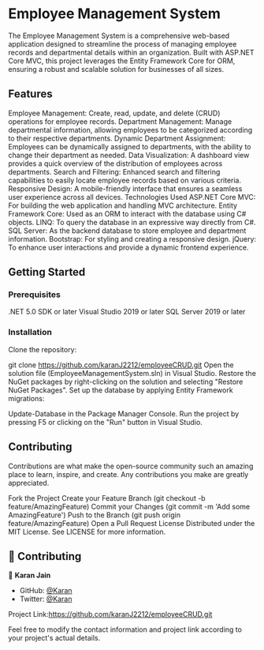 
<h1>Employee Management System</h1>
The Employee Management System is a comprehensive web-based application designed to streamline the process of managing employee records and departmental details within an organization. Built with ASP.NET Core MVC, this project leverages the Entity Framework Core for ORM, ensuring a robust and scalable solution for businesses of all sizes.

<h2>Features</h2>
Employee Management: Create, read, update, and delete (CRUD) operations for employee records.
Department Management: Manage departmental information, allowing employees to be categorized according to their respective departments.
Dynamic Department Assignment: Employees can be dynamically assigned to departments, with the ability to change their department as needed.
Data Visualization: A dashboard view provides a quick overview of the distribution of employees across departments.
Search and Filtering: Enhanced search and filtering capabilities to easily locate employee records based on various criteria.
Responsive Design: A mobile-friendly interface that ensures a seamless user experience across all devices.
Technologies Used
ASP.NET Core MVC: For building the web application and handling MVC architecture.
Entity Framework Core: Used as an ORM to interact with the database using C# objects.
LINQ: To query the database in an expressive way directly from C#.
SQL Server: As the backend database to store employee and department information.
Bootstrap: For styling and creating a responsive design.
jQuery: To enhance user interactions and provide a dynamic frontend experience.
<h2>Getting Started</h2>
<h3>Prerequisites</h3>
.NET 5.0 SDK or later
Visual Studio 2019 or later
SQL Server 2019 or later
<h3>Installation</h3>
Clone the repository:

git clone https://github.com/karanJ2212/employeeCRUD.git
Open the solution file (EmployeeManagementSystem.sln) in Visual Studio.
Restore the NuGet packages by right-clicking on the solution and selecting "Restore NuGet Packages".
Set up the database by applying Entity Framework migrations:

Update-Database
in the Package Manager Console.
Run the project by pressing F5 or clicking on the "Run" button in Visual Studio.
<h2>Contributing</h2>
Contributions are what make the open-source community such an amazing place to learn, inspire, and create. Any contributions you make are greatly appreciated.

Fork the Project
Create your Feature Branch (git checkout -b feature/AmazingFeature)
Commit your Changes (git commit -m 'Add some AmazingFeature')
Push to the Branch (git push origin feature/AmazingFeature)
Open a Pull Request
License
Distributed under the MIT License. See LICENSE for more information.

## 🤝 Contributing <a name="contributing"></a>


👤 **Karan Jain**

- GitHub: [@Karan](https://github.com/karanj2212)
- Twitter: [@Karan](https://twitter.com/karanjain2212)

Project Link:https://github.com/karanJ2212/employeeCRUD.git

Feel free to modify the contact information and project link according to your project's actual details.

